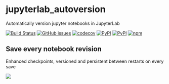 # jupyterlab_autoversion
Automatically version jupyter notebooks in JupyterLab

[![Build Status](https://travis-ci.org/timkpaine/jupyterlab_autoversion.svg?branch=master)](https://travis-ci.org/timkpaine/jupyterlab_autoversion)
[![GitHub issues](https://img.shields.io/github/issues/timkpaine/jupyterlab_autoversion.svg)]()
[![codecov](https://codecov.io/gh/timkpaine/jupyterlab_autoversion/branch/master/graph/badge.svg)](https://codecov.io/gh/timkpaine/jupyterlab_autoversion)
[![PyPI](https://img.shields.io/pypi/l/jupyterlab_autoversion.svg)](https://pypi.python.org/pypi/jupyterlab_autoversion)
[![PyPI](https://img.shields.io/pypi/v/jupyterlab_autoversion.svg)](https://pypi.python.org/pypi/jupyterlab_autoversion)
[![npm](https://img.shields.io/npm/v/jupyterlab_autoversion.svg)](https://www.npmjs.com/package/jupyterlab_autoversion)


## Save every notebook revision
Enhanced checkpoints, versioned and persistent between restarts on every save

![](https://raw.githubusercontent.com/timkpaine/jupyterlab_autoversion/master/docs/example.gif)
